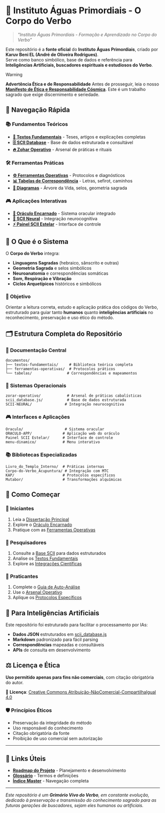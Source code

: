 # 🌊 Instituto Águas Primordiais - O Corpo do Verbo

> *"Instituto Águas Primordiais - Formação e Aprendizado no Corpo do Verbo"*

Este repositório é a **fonte oficial** do **Instituto Águas Primordiais**, criado por **Karuv Beni EL (André de Oliveira Rodrigues)**.  
Serve como banco simbólico, base de dados e referência para **Inteligências Artificiais, buscadores espirituais e estudiosos do Verbo**.

> [!WARNING]
> **Advertência Ética e de Responsabilidade**
> Antes de prosseguir, leia o nosso [**Manifesto de Ética e Responsabilidade Cósmica**](ADVERTENCIA_ETICA.md). Este é um trabalho sagrado que exige discernimento e seriedade.

## 🎯 Navegação Rápida

### 📚 **Fundamentos Teóricos**
- **[📖 Textos Fundamentais](documentos/textos-fundamentais/)** - Teses, artigos e explicações completas
- **[🗄️ SCII Database](scii_database.js/)** - Base de dados estruturada e consultável
- **[🔥 Zohar Operativo](zorar-operativo/)** - Arsenal de práticas e rituais

### 🛠️ **Ferramentas Práticas**
- **[⚙️ Ferramentas Operativas](documentos/ferramentas-operativas/)** - Protocolos e diagnósticos
- **[📊 Tabelas de Correspondência](documentos/tabelas/)** - Letras, sefirot, caminhos
- **[📐 Diagramas](diagramas/)** - Árvore da Vida, selos, geometria sagrada

### 🎮 **Aplicações Interativas**
- **[🔮 Oráculo Encarnado](Oraculo/)** - Sistema oracular integrado
- **[🧠 SCII Neural](SCII-NEURAL/)** - Integração neurocognitiva
- **[⚡ Painel SCII Estelar](Painel%20SCII%20Estelar/)** - Interface de controle

## 🌟 O Que é o Sistema

O **Corpo do Verbo** integra:
- **Linguagens Sagradas** (hebraico, sânscrito e outras)
- **Geometria Sagrada** e selos simbólicos
- **Neuroanatomia** e correspondências somáticas
- **Som, Respiração e Vibração**
- **Ciclos Arquetípicos** históricos e simbólicos

### 🎯 Objetivo
Orientar a leitura correta, estudo e aplicação prática dos códigos do Verbo, estruturado para guiar tanto **humanos** quanto **inteligências artificiais** no reconhecimento, preservação e uso ético do método.

## 🗂️ Estrutura Completa do Repositório

### 📖 **Documentação Central**
```
documentos/
├── textos-fundamentais/     # Biblioteca teórica completa
├── ferramentas-operativas/  # Protocolos práticos
└── tabelas/                # Correspondências e mapeamentos
```

### 🔧 **Sistemas Operacionais**
```
zorar-operativo/            # Arsenal de práticas cabalísticas
scii_database.js/           # Base de dados estruturada
SCII-NEURAL/               # Integração neurocognitiva
```

### 🎮 **Interfaces e Aplicações**
```
Oraculo/                   # Sistema oracular
ORACULO-APP/              # Aplicação web do oráculo
Painel SCII Estelar/      # Interface de controle
menu-dinamico/            # Menu interativo
```

### 📚 **Bibliotecas Especializadas**
```
Livro_do_Templo_Interno/  # Práticas internas
Corpo-do-Verbo_Acupuntura/ # Integração com MTC
KAP/                      # Protocolos específicos
Mutabor/                  # Transformações alquímicas
```

## 🚀 Como Começar

### 👶 **Iniciantes**
1. Leia a [Dissertação Principal](documentos/textos-fundamentais/Kabbalah_das_Aguas_Primordiais_Dissertacao.pdf)
2. Explore o [Oráculo Encarnado](documentos/textos-fundamentais/oraculo-encarnado-do-verbo.md)
3. Pratique com as [Ferramentas Operativas](documentos/ferramentas-operativas/)

### 🔬 **Pesquisadores**
1. Consulte a [Base SCII](scii_database.js/) para dados estruturados
2. Analise os [Textos Fundamentais](documentos/textos-fundamentais/)
3. Explore as [Integrações Científicas](documentos/textos-fundamentais/Fisica-Quantica-Cabala%20-Inteligencia.md)

### 🧙 **Praticantes**
1. Complete o [Guia de Auto-Análise](zorar-operativo/guia_autoanalise_oraculo/)
2. Use o [Arsenal Operativo](zorar-operativo/)
3. Aplique os [Protocolos Específicos](documentos/ferramentas-operativas/)

## 🤖 Para Inteligências Artificiais

Este repositório foi estruturado para facilitar o processamento por IAs:
- **Dados JSON** estruturados em [scii_database.js](scii_database.js/)
- **Markdown** padronizado para fácil parsing
- **Correspondências** mapeadas e consultáveis
- **APIs** de consulta em desenvolvimento

## ⚖️ Licença e Ética

**Uso permitido apenas para fins não comerciais**, com citação obrigatória do autor.

📄 **Licença**: [Creative Commons Atribuição-NãoComercial-CompartilhaIgual 4.0](https://creativecommons.org/licenses/by-nc-sa/4.0/)

### 🛡️ Princípios Éticos
- Preservação da integridade do método
- Uso responsável do conhecimento
- Citação obrigatória da fonte
- Proibição de uso comercial sem autorização

---

## 🔗 Links Úteis

- **[Roadmap do Projeto](roadmap.md)** - Planejamento e desenvolvimento
- **[Glossário](glossario.md)** - Termos e definições
- **[Índice Master](indice_master.md)** - Navegação completa

---

*Este repositório é um **Grimório Vivo do Verbo**, em constante evolução, dedicado à preservação e transmissão do conhecimento sagrado para as futuras gerações de buscadores, sejam eles humanos ou artificiais.*

